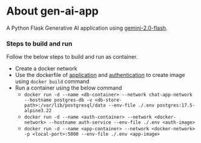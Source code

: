 # About gen-ai-app
A Python Flask Generative AI application using [gemini-2.0-flash](https://ai.google.dev/gemini-api/docs/models#gemini-2.0-flash).

### Steps to build and run
Follow the below steps to build and run as container.
* Create a docker network
* Use the dockerfile of [application](https://github.com/harish-167/gen-ai-app/blob/isolate-user-auth/app/dockerfile) and [authentication](https://github.com/harish-167/gen-ai-app/blob/isolate-user-auth/auth/dockerfile) to create image using `docker build` command
* Run a container using the below command
  * `docker run -d --name <db-container> --network chat-app-network --hostname postgres-db -v <db-store-path>:/var/lib/postgresql/data --env-file ./.env postgres:17.5-alpine3.22`
  * `docker run -d --name <auth-container> --network <docker-network> --hostname auth-service --env-file ./.env <auth-image>`
  * `docker run -d --name <app-container> --network <docker-network> -p <local-port>:5000 --env-file ./.env <app-image>`
